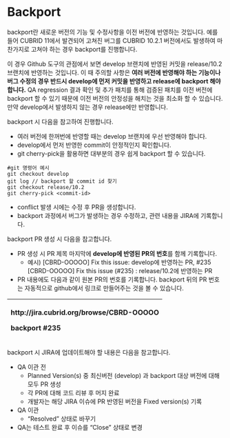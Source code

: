 # Backport

backport란 새로운 버전의 기능 및 수정사항을 이전 버전에 반영하는 것입니다. 예를 들어 CUBRID 11에서 발견되어 고쳐진 버그를 CUBRID 10.2.1 버전에서도 발생하여 마찬가지로 고쳐야 하는 경우 backport를 진행합니다.

이 경우 Github 도구의 관점에서 보면 develop 브랜치에 반영된 커밋을 release/10.2 브랜치에 반영하는 것입니다. 이 때 주의할 사항은 **여러 버전에 반영해야 하는 기능이나 버그 수정의 경우 반드시 develop에 먼저 커밋을 반영하고 release에 backport 해야 합니다.** QA regression 결과 확인 및 추가 패치를 통해 검증된 패치를 이전 버전에 backport 할 수 있기 때문에 이전 버전의 안정성을 해치는 것을 최소화 할 수 있습니다. 만약 develop에서 발생하지 않는 경우 release에만 반영합니다.

backport 시 다음을 참고하여 진행합니다.

* 여러 버전에 한꺼번에 반영할 때는 develop 브랜치에 우선 반영해야 합니다.
* develop에서 먼저 반영한 commit이 안정적인지 확인합니다.
* git cherry-pick을 활용하면 대부분의 경우 쉽게 backport 할 수 있습니다.

```text
#git 명령어 예시 
git checkout develop
git log // backport 할 commit id 찾기
git checkout release/10.2
git cherry-pick <commit-id>
```

* conflict 발생 시에는 수정 후 PR을 생성합니다.
* backport 과정에서 버그가 발생하는 경우 수정하고, 관련 내용을 JIRA에 기록합니다.

backport PR 생성 시 다음을 참고합니다.

* PR 생성 시 PR 제목 마지막에 **develop에 반영된 PR의 번호**를 함께 기록합니다.
  * 예시\) \[CBRD-OOOOO\] Fix this issue: develop에 반영하는 PR, \#235 \[CBRD-OOOOO\] Fix this issue \(\#235\) : release/10.2에 반영하는 PR
* PR 내용에도 다음과 같이 원본 PR의 번호를 기록합니다. backport 뒤의 PR 번호는 자동적으로 github에서 링크로 만들어주는 것을 볼 수 있습니다.

<table>
  <thead>
    <tr>
      <th style="text-align:left">
        <p>http://jira.cubrid.org/browse/CBRD-OOOOO
          <br />
        </p>
        <p>backport #235</p>
      </th>
    </tr>
  </thead>
  <tbody></tbody>
</table>

backport 시 JIRA에 업데이트해야 할 내용은 다음을 참고합니다.

* QA 이관 전
  * Planned Version\(s\) 중 최신버전 \(develop\) 과 backport 대상 버전에 대해 모두 PR 생성
  * 각 PR에 대해 코드 리뷰 후 머지 완료
  * 개발자는 해당 JIRA 이슈에 PR 반영된 버전을 Fixed version\(s\) 기록
* QA 이관
  * “Resolved” 상태로 바꾸기
* QA는 테스트 완료 후 이슈를 “Close” 상태로 변경

